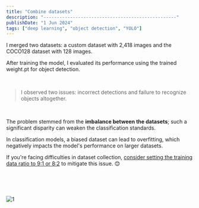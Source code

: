 ```yaml
---
title: "Combine datasets"
description: "--------------------------------------------------"
publishDate: "1 Jun 2024"
tags: ["deep learning", "object detection", "YOLO"]
---
```


I merged two datasets: a custom dataset with 2,418 images and the COCO128 dataset with 128 images.

After training the model, I evaluated its performance using the trained weight.pt for object detection.

<br>

> I observed two issues: incorrect detections and failure to recognize objects altogether.

<br>

The problem stemmed from the **imbalance between the datasets**; such a significant disparity can weaken the classification standards.

In classification models, a biased dataset can lead to overfitting, which negatively impacts the model's performance on larger datasets.

If you're facing difficulties in dataset collection, <U>consider setting the training data ratio to 9:1 or 8:2</U> to mitigate this issue. 😊

<br>
<br>
<br>

![1](@/assets/1.jpeg)